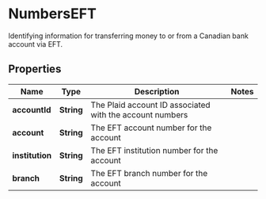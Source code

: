 

# NumbersEFT

Identifying information for transferring money to or from a Canadian bank account via EFT.

## Properties

| Name | Type | Description | Notes |
|------------ | ------------- | ------------- | -------------|
|**accountId** | **String** | The Plaid account ID associated with the account numbers |  |
|**account** | **String** | The EFT account number for the account |  |
|**institution** | **String** | The EFT institution number for the account |  |
|**branch** | **String** | The EFT branch number for the account |  |



